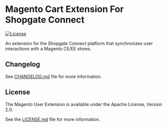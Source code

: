 # Magento Cart Extension For Shopgate Connect

[![License](https://img.shields.io/badge/License-ISC-yellow.svg)](LICENSE.md)

An extension for the Shopgate Connect platform that synchronizes user interactions with a Magento CE/EE stores.

## Changelog

See [CHANGELOG.md](CHANGELOG.md) file for more information.

## License

The Magento User Extension is available under the Apache License, Version 2.0.

See the [LICENSE.md](LICENSE.md) file for more information.
